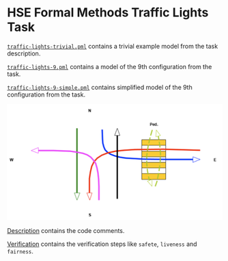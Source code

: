 # HSE Formal Methods Traffic Lights Task

[`traffic-lights-trivial.pml`](traffic-lights-trivial.pml) contains a trivial example model from the task description.

[`traffic-lights-9.pml`](traffic-lights-9.pml) contains a model of the 9th configuration from the task.

[`traffic-lights-9-simple.pml`](traffic-lights-9-simple.pml) contains simplified model of the 9th configuration from the task.

![Cofiguration 9](img/9.png)

[Description](description.md) contains the code comments.

[Verification](verification.md) contains the verification steps like `safete`, `liveness` and `fairness`.